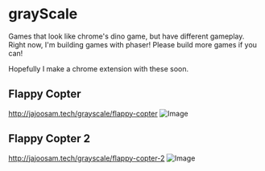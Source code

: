 # grayScale

Games that look like chrome's dino game, but have different gameplay. Right now, I'm building games with phaser! Please build more games if you can!

Hopefully I make a chrome extension with these soon.

## Flappy Copter
http://jajoosam.tech/grayscale/flappy-copter
![Image](http://i.imgur.com/kdRva28.png)

## Flappy Copter 2
http://jajoosam.tech/grayscale/flappy-copter-2
![Image](http://i.imgur.com/FfJ9LhB.png)
